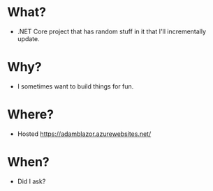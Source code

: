 # What?
- .NET Core project that has random stuff in it that I'll incrementally update. 

# Why?
- I sometimes want to build things for fun.

# Where?
- Hosted https://adamblazor.azurewebsites.net/

# When?
- Did I ask?
